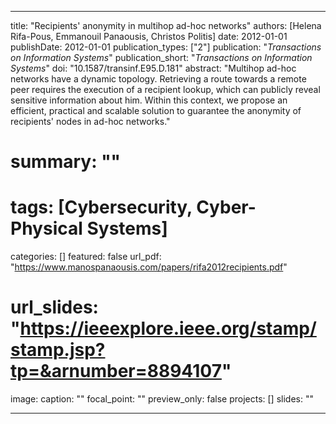 


---
title: "Recipients' anonymity in multihop ad-hoc networks"
authors: [Helena Rifa-Pous, Emmanouil Panaousis, Christos Politis]
date: 2012-01-01
publishDate: 2012-01-01
publication_types: ["2"]
publication: "_Transactions on Information Systems_"
publication_short: "_Transactions on Information Systems_"
doi: "10.1587/transinf.E95.D.181"
abstract: "Multihop ad-hoc networks have a dynamic topology. Retrieving a route towards a remote peer requires the execution of a recipient lookup, which can publicly reveal sensitive information about him. Within this context, we propose an efficient, practical and scalable solution to guarantee the anonymity of recipients' nodes in ad-hoc networks."
# summary: ""
# tags: [Cybersecurity, Cyber-Physical Systems]
categories: []
featured: false
url_pdf: "https://www.manospanaousis.com/papers/rifa2012recipients.pdf"
# url_slides: "https://ieeexplore.ieee.org/stamp/stamp.jsp?tp=&arnumber=8894107"
image:
  caption: ""
  focal_point: ""
  preview_only: false
projects: []
slides: ""

---
